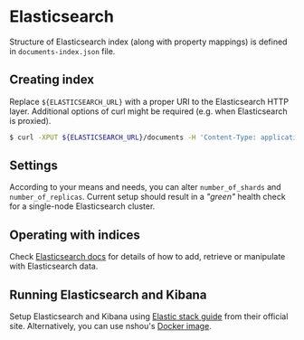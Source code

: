 # Elasticsearch

Structure of Elasticsearch index (along with property mappings) is defined in `documents-index.json` file. 

## Creating index

Replace `${ELASTICSEARCH_URL}` with a proper URI to the Elasticsearch HTTP layer. Additional options of curl might be required (e.g. when Elasticsearch is proxied).

```bash
$ curl -XPUT ${ELASTICSEARCH_URL}/documents -H 'Content-Type: application/json' -d @documents-index.json
```

## Settings

According to your means and needs, you can alter `number_of_shards` and `number_of_replicas`. 
Current setup should result in a _"green"_ health check for a single-node Elasticsearch cluster.

## Operating with indices

Check [Elasticsearch docs](https://www.elastic.co/guide/en/elasticsearch/reference/current/docs.html) for details of how to add, retrieve or manipulate with Elasticsearch data. 

## Running Elasticsearch and Kibana

Setup Elasticsearch and Kibana using [Elastic stack guide](https://www.elastic.co/guide/en/elastic-stack-get-started/7.7/get-started-elastic-stack.html) from their official site. Alternatively, you can use nshou's [Docker image](https://hub.docker.com/r/nshou/elasticsearch-kibana/).
